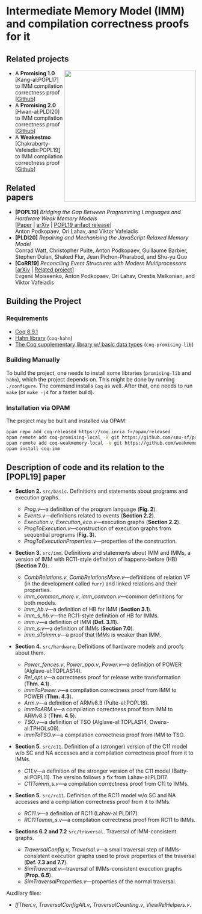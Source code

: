 # Intermediate Memory Model (IMM) and compilation correctness proofs for it

## Related projects
<img align="right" width="350" src="https://github.com/anlun/publicFiles/raw/master/pictures/spider.png">

- A **Promising 1.0** [Kang-al:POPL17] to IMM compilation correctness proof [[Github](https://github.com/weakmemory/promising1ToImm)]
- A **Promising 2.0** [Hwan-al:PLDI20] to IMM compilation correctness proof [[Github](https://github.com/weakmemory/promising2ToImm)]
- A **Weakestmo** [Chakraborty-Vafeiadis:POPL19] to IMM compilation correctness proof [[Github](https://github.com/weakmemory/weakestmoToImm)]

## Related papers

- **[POPL19]** *Bridging the Gap Between Programming Languages and Hardware Weak Memory Models*
  <br />
  [[Paper](https://doi.org/10.1145/3290382) | [arXiv](https://arxiv.org/abs/1807.07892) |
[POPL19 arifact release](https://doi.org/10.5281/zenodo.1484024)]
  <br />
  Anton Podkopaev, Ori Lahav, and Viktor Vafeiadis
- **[PLDI20]** *Repairing and Mechanising the JavaScript Relaxed Memory Model*
  <br />
  Conrad Watt, Christopher Pulte, Anton Podkopaev, Guillaume Barbier, Stephen Dolan, Shaked Flur, Jean Pichon-Pharabod, and Shu-yu Guo
- **[CoRR19]** *Reconciling Event Structures with Modern Multiprocessors*
  <br />
  [[arXiv](https://arxiv.org/abs/1911.06567) | [Related project](https://github.com/weakmemory/weakestmoToImm)]
  <br />
  Evgenii Moiseenko, Anton Podkopaev, Ori Lahav, Orestis Melkonian, and Viktor Vafeiadis

## Building the Project

### Requirements
* [Coq 8.9.1](https://coq.inria.fr)
* [Hahn library](https://github.com/vafeiadis/hahn) (`coq-hahn`)
* [The Coq supplementary library w/ basic data types](https://github.com/snu-sf/promising-lib) (`coq-promising-lib`)

### Building Manually

To build the project, one needs to install some libraries (`promising-lib` and `hahn`), which the project
depends on. This might be done by running `./configure`.
The command installs `Coq` as well. After that, one needs to run `make` (or `make -j4` for a faster build).

### Installation via OPAM
The project may be built and installed via OPAM:
```bash
opam repo add coq-released https://coq.inria.fr/opam/released
opam remote add coq-promising-local -k git https://github.com/snu-sf/promising-opam-coq-archive
opam remote add coq-weakmemory-local -k git https://github.com/weakmemory/local-coq-opam-archive
opam install coq-imm
```

## Description of code and its relation to the **[POPL19]** paper
* **Section 2.** `src/basic`. Definitions and statements about programs and execution graphs.
  - *Prog.v*—a definition of the program language (**Fig. 2**).
  - *Events.v*—definitions related to events (**Section 2.2**).
  - *Execution.v*, *Execution\_eco.v*—execution graphs (**Section 2.2**).
  - *ProgToExecution.v*—construction of execution graphs from sequential programs (**Fig. 3**).
  - *ProgToExecutionProperties.v*—properties of the construction.

* **Section 3.** `src/imm`. Definitions and statements about IMM
and IMMs, a version of IMM with RC11-style definition of happens-before (HB) (**Section 7.0**).
  - *CombRelations.v*, *CombRelationsMore.v*—definitions of relation VF (in the development called `furr`)
     and linked relations and their properties.
  - *imm\_common\_more.v*, *imm\_common.v*—common definitions for both models.
  - *imm\_hb.v*—a definition of HB for IMM (**Section 3.1**).
  - *imm\_s\_hb.v*—the RC11-style definition of HB for IMMs.
  - *imm.v*—a definition of IMM (**Def. 3.11**).
  - *imm\_s.v*—a definition of IMMs (**Section 7.0**).
  - *imm\_sToimm.v*—a proof that IMMs is weaker than IMM.

* **Section 4.** `src/hardware`. Definitions of hardware models and proofs about them.
  - *Power\_fences.v*,
    *Power\_ppo.v*,
    *Power.v*—a definition of POWER (Alglave-al:TOPLAS14).
  - *Rel\_opt.v*—a correctness proof for release write transformation (**Thm. 4.1**).
  - *immToPower.v*—a compilation correctness proof from IMM to POWER (**Thm. 4.3**).
  - *Arm.v*—a definition of ARMv8.3 (Pulte-al:POPL18).
  - *immToARM.v*—a compilation correctness proof from IMM to ARMv8.3 (**Thm. 4.5**).
  - *TSO.v*—a definition of TSO (Alglave-al:TOPLAS14, Owens-al:TPHOLs09).
  - *immToTSO.v*—a compilation correctness proof from IMM to TSO.

* **Section 5.** `src/c11`. Definition of a (stronger) version of the C11 model w/o SC and NA accesses and a compilation correctness proof from it to IMMs.
  - *C11.v*—a definition of the stronger version of the C11 model (Batty-al:POPL11). The version follows a fix from Lahav-al:PLDI17.
  - *C11Toimm\_s.v*—a compilation correctness proof from C11 to IMMs.

* **Section 5.** `src/rc11`. Definition of the RC11 model w/o SC and NA accesses and a compilation correctness proof from it to IMMs.
  - *RC11.v*—a definition of RC11 (Lahav-al:PLDI17).
  - *RC11Toimm\_s.v*—a compilation correctness proof from RC11 to IMMs.
  
* **Sections 6.2 and 7.2** `src/traversal`. Traversal of IMM-consistent graphs.
  - *TraversalConfig.v*, *Traversal.v*—a small traversal step of IMMs-consistent execution graphs
      used to prove properties of the traversal (**Def. 7.3 and 7.7**).
  - *SimTraversal.v*—traversal of IMMs-consistent execution graphs (**Prop. 6.5**).
  - *SimTraversalProperties.v*—properties of the normal traversal.

Auxiliary files:
- *IfThen.v*,
*TraversalConfigAlt.v*,
*TraversalCounting.v*,
*ViewRelHelpers.v*.
